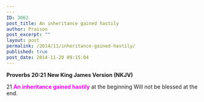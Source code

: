 ```yaml
---
---
ID: 3062
post_title: An inheritance gained hastily
author: Praison
post_excerpt: ""
layout: post
permalink: /2014/11/inheritance-gained-hastily/
published: true
post_date: 2014-11-20 09:15:04
---
```

<strong>Proverbs 20:21</strong>
<strong>New King James Version (NKJV)</strong>

21 <span style="color: #ff00ff;"><strong>An inheritance gained hastily</strong></span> at the beginning
Will not be blessed at the end.